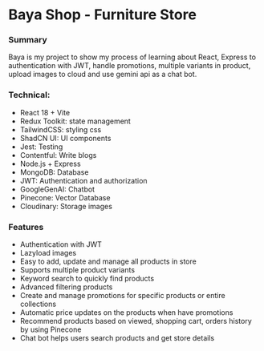 # Baya Shop - Furniture Store

### Summary
Baya is my project to show my process of learning about React, Express to authentication with JWT, handle promotions, multiple variants in product, upload images to cloud and use gemini api as a chat bot.


### Technical:

- React 18 + Vite
- Redux Toolkit: state management
- TailwindCSS: styling css
- ShadCN UI: UI components
- Jest: Testing
- Contentful: Write blogs
- Node.js + Express
- MongoDB: Database
- JWT: Authentication and authorization
- GoogleGenAI: Chatbot 
- Pinecone: Vector Database
- Cloudinary: Storage images

### Features

- Authentication with JWT
- Lazyload images
- Easy to add, update and manage all products in store
- Supports multiple product variants
- Keyword search to quickly find products
- Advanced filtering products
- Create and manage promotions for specific products or entire collections
- Automatic price updates on the products when have promotions
- Recommend products based on viewed, shopping cart, orders history by using Pinecone
- Chat bot helps users search products and get store details



